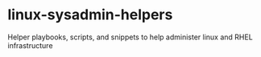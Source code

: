 # linux-sysadmin-helpers
Helper playbooks, scripts, and snippets to help administer linux and RHEL infrastructure
